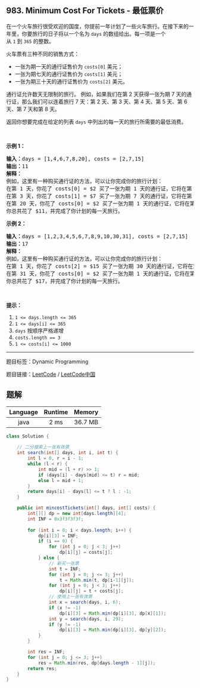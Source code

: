 ## 983. Minimum Cost For Tickets - 最低票价

<!--If you want to use the English description, use `question.content` instead-->

<p>在一个火车旅行很受欢迎的国度，你提前一年计划了一些火车旅行。在接下来的一年里，你要旅行的日子将以一个名为&nbsp;<code>days</code>&nbsp;的数组给出。每一项是一个从&nbsp;<code>1</code>&nbsp;到&nbsp;<code>365</code>&nbsp;的整数。</p>

<p>火车票有三种不同的销售方式：</p>

<ul>
	<li>一张为期一天的通行证售价为&nbsp;<code>costs[0]</code> 美元；</li>
	<li>一张为期七天的通行证售价为&nbsp;<code>costs[1]</code> 美元；</li>
	<li>一张为期三十天的通行证售价为&nbsp;<code>costs[2]</code> 美元。</li>
</ul>

<p>通行证允许数天无限制的旅行。 例如，如果我们在第 2 天获得一张为期 7 天的通行证，那么我们可以连着旅行 7 天：第 2 天、第 3 天、第 4 天、第 5 天、第 6 天、第 7 天和第 8 天。</p>

<p>返回你想要完成在给定的列表&nbsp;<code>days</code>&nbsp;中列出的每一天的旅行所需要的最低消费。</p>

<p>&nbsp;</p>

<p><strong>示例 1：</strong></p>

<pre><strong>输入：</strong>days = [1,4,6,7,8,20], costs = [2,7,15]
<strong>输出：</strong>11
<strong>解释： </strong>
例如，这里有一种购买通行证的方法，可以让你完成你的旅行计划：
在第 1 天，你花了 costs[0] = $2 买了一张为期 1 天的通行证，它将在第 1 天生效。
在第 3 天，你花了 costs[1] = $7 买了一张为期 7 天的通行证，它将在第 3, 4, ..., 9 天生效。
在第 20 天，你花了 costs[0] = $2 买了一张为期 1 天的通行证，它将在第 20 天生效。
你总共花了 $11，并完成了你计划的每一天旅行。
</pre>

<p><strong>示例 2：</strong></p>

<pre><strong>输入：</strong>days = [1,2,3,4,5,6,7,8,9,10,30,31], costs = [2,7,15]
<strong>输出：</strong>17
<strong>解释：
</strong>例如，这里有一种购买通行证的方法，可以让你完成你的旅行计划： 
在第 1 天，你花了 costs[2] = $15 买了一张为期 30 天的通行证，它将在第 1, 2, ..., 30 天生效。
在第 31 天，你花了 costs[0] = $2 买了一张为期 1 天的通行证，它将在第 31 天生效。 
你总共花了 $17，并完成了你计划的每一天旅行。
</pre>

<p>&nbsp;</p>

<p><strong>提示：</strong></p>

<ol>
	<li><code>1 &lt;= days.length &lt;= 365</code></li>
	<li><code>1 &lt;= days[i] &lt;= 365</code></li>
	<li><code>days</code>&nbsp;按顺序严格递增</li>
	<li><code>costs.length == 3</code></li>
	<li><code>1 &lt;= costs[i] &lt;= 1000</code></li>
</ol>



-----

题目标签：Dynamic Programming

题目链接：[LeetCode](https://leetcode.com/problems/minimum-cost-for-tickets/description/)  /  [LeetCode中国](https://leetcode-cn.com/problems/minimum-cost-for-tickets/description/)

## 题解



| Language | Runtime | Memory |
|:---:|:---:|:---:|
| java  | 2  ms | 36.7 MB |

```java
class Solution {
    
    // 二分搜索上一张有效票
    int search(int[] days, int i, int t) {
        int l = 0, r = i - 1;
        while (l < r) {
            int mid = (l + r) >> 1;
            if (days[i] - days[mid] <= t) r = mid;
            else l = mid + 1;
        }
        return days[i] - days[l] <= t ? l : -1;
    }

    public int mincostTickets(int[] days, int[] costs) {
        int[][] dp = new int[days.length][4];
        int INF = 0x3f3f3f3f;
        
        for (int i = 0; i < days.length; i++) {
            dp[i][3] = INF;
            if (i == 0) {
                for (int j = 0; j < 3; j++)
                    dp[i][j] = costs[j];
            } else {
                // 新买一张票
                int t = INF;
                for (int j = 0; j <= 3; j++)
                    t = Math.min(t, dp[i-1][j]);
                for (int j = 0; j < 3; j++)
                    dp[i][j] = t + costs[j];
                // 使用上一张有效票
                int x = search(days, i, 6);
                if (x != -1)
                    dp[i][3] = Math.min(dp[i][3], dp[x][1]);
                int y = search(days, i, 29);
                if (y != -1)
                    dp[i][3] = Math.min(dp[i][3], dp[y][2]);
            }
        }

        int res = INF;
        for (int j = 0; j <= 3; j++)
            res = Math.min(res, dp[days.length - 1][j]);
        return res;
    }
}
```
